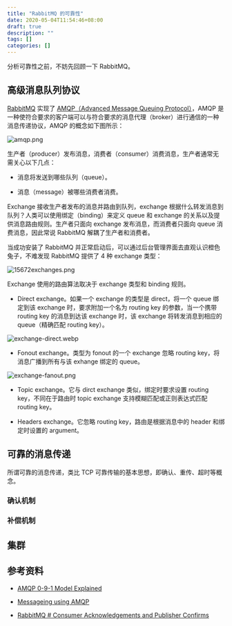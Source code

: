 ```yaml
---
title: "RabbitMQ 的可靠性"
date: 2020-05-04T11:54:46+08:00
draft: true
description: ""
tags: []
categories: []
---
```


<!--more-->

分析可靠性之前，不妨先回顾一下 RabbitMQ。

## 高级消息队列协议

[RabbitMQ](https://www.rabbitmq.com/) 实现了 [AMQP（Advanced Message Queuing Protocol）](https://en.wikipedia.org/wiki/Advanced_Message_Queuing_Protocol)，AMQP 是一种使符合要求的客户端可以与符合要求的消息代理（broker）进行通信的一种消息传递协议，AMQP 的概念如下图所示：

![amqp.png](/img/mq/amqp.png)

生产者（producer）发布消息，消费者（consumer）消费消息，生产者通常无需关心以下几点：

- 消息将发送到哪些队列（queue）。

- 消息（message）被哪些消费者消费。

Exchange 接收生产者发布的消息并路由到队列，exchange 根据什么转发消息到队列？人类可以使用绑定（binding）来定义 queue 和 exchange 的关系以及提供消息路由规则。生产者只面向 exchange 发布消息，而消费者只面向 queue 消费消息，因此常说 RabbitMQ 解耦了生产者和消费者。

当成功安装了 RabbitMQ 并正常启动后，可以通过后台管理界面去直观认识橙色兔子，不难发现 RabbitMQ 提供了 4 种 exchange 类型：

![15672exchanges.png](/img/mq/15672exchanges.png)

Exchange 使用的路由算法取决于 exchange 类型和 binding 规则。

- Direct exchange。如果一个 exchange 的类型是 direct，将一个 queue 绑定到该 exchange 时，要求附加一个名为 routing key 的参数，当一个携带 routing key 的消息到达该 exchange 时，该 exchange 将转发消息到相应的 queue（精确匹配 routing key）。

![exchange-direct.webp](/img/mq/exchange-direct.webp)

- Fonout exchange。类型为 fonout 的一个 exchange 忽略 routing key，将消息广播到所有与该 exhange 绑定的 queue。

![exchange-fanout.png](/img/mq/exchange-fanout.webp)

- Topic exchange。它与 dirct exchange 类似，绑定时要求设置 routing key，不同在于路由时 topic exchange 支持模糊匹配或正则表达式匹配 routing key。

- Headers exchange。它忽略 routing key，路由是根据消息中的 header 和绑定时设置的 argument。

## 可靠的消息传递

所谓可靠的消息传递，类比 TCP 可靠传输的基本思想，即确认、重传、超时等概念。

### 确认机制

### 补偿机制

## 集群

## 参考资料

- [AMQP 0-9-1 Model Explained](https://www.rabbitmq.com/tutorials/amqp-concepts.html)

- [Messageing using AMQP](https://www.slideshare.net/rahula24/amqp-basic)

- [RabbitMQ # Consumer Acknowledgements and Publisher Confirms](https://www.rabbitmq.com/confirms.html)
